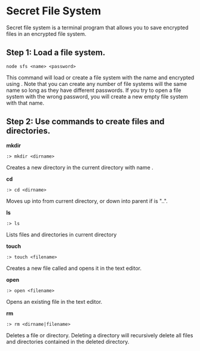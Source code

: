 Secret File System
==================

Secret file system is a terminal program that allows you to save encrypted files in an encrypted file system.

Step 1: Load a file system.
-----
```shell
node sfs <name> <password>
```
This command will load or create a file system with the name <name> and encrypted using <password>. Note that you can create any number of file systems will the same name so long as they have different passwords. If you try to open a file system with the wrong password, you will create a new empty file system with that name.

Step 2: Use commands to create files and directories.
-----

**mkdir**
```shell
:> mkdir <dirname>
```
Creates a new directory in the current directory with name <dirname>.

**cd**
```shell
:> cd <dirname>
```
Moves up into <dirname> from current directory, or down into parent if <dirname> is "..".

**ls**
```shell
:> ls
```
Lists files and directories in current directory

**touch**
```shell
:> touch <filename>
```
Creates a new file called <filename> and opens it in the text editor.

**open**
```shell
:> open <filename>
```
Opens an existing file in the text editor.

**rm**
```shell
:> rm <dirname|filename>
```
Deletes a file or directory. Deleting a directory will recursively delete all files and directories contained in the deleted directory.
